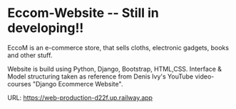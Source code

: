 # Eccom-Website -- Still in developing!!
EccoM is an e-commerce store, that sells cloths, electronic gadgets, books and other stuff. 

Website is build using Python, Django, Bootstrap, HTML,CSS. 
Interface & Model structuring taken as reference from Denis Ivy's YouTube video-courses "Django Ecommerce Website".

URL:
https://web-production-d22f.up.railway.app
